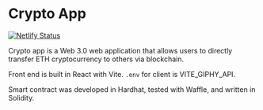 # Crypto App

[![Netlify Status](https://api.netlify.com/api/v1/badges/49df9010-9f69-4a1f-824f-e1047c451157/deploy-status)](https://app.netlify.com/sites/another-crypto-app/deploys)

Crypto app is a Web 3.0 web application that allows users to directly transfer ETH cryptocurrency to others via blockchain.

Front end is built in React with Vite. `.env` for client is VITE_GIPHY_API.

Smart contract was developed in Hardhat, tested with Waffle, and written in Solidity. 